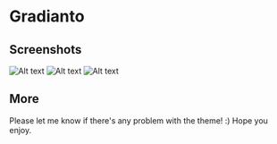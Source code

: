 # Gradianto

## Screenshots

![Alt text](/Screenshots/Screenshot_1.png?raw=true "Screenshot 1")
![Alt text](/Screenshots/Screenshot_2.png?raw=true "Screenshot 1")
![Alt text](/Screenshots/Screenshot_3.png?raw=true "Screenshot 1")

## More

Please let me know if there's any problem with the theme! :) Hope you enjoy.